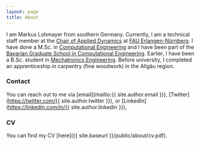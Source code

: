 ```yaml
---
layout: page
title: About
---
```


I am Markus Lohmayer from southern Germany.
Currently, I am a technical staff member at the
[Chair of Applied Dynamics](http://ltd.tf.fau.de) at
[FAU Erlangen-Nürnberg](http://fau.de).
I have done a M.Sc. in
[Computational Engineering](https://ce.studium.fau.de)
and I have been part of the
[Bavarian Graduate School in Computational Engineering](http://www.bgce.de).
Earlier, I have been a B.Sc. student in
[Mechatronics Engineering](https://www.mechatronik.studium.fau.de).
Before university,
I completed an apprenticeship in carpentry (fine woodwork) in the Allgäu region.

### Contact

You can reach out to me via
[email](mailto:{{ site.author.email }}),
[Twitter](https://twitter.com/{{ site.author.twitter }}),
or [LinkedIn](https://linkedin.com/in/{{ site.author.linkedin }}),


### CV

You can find my CV [here]({{ site.baseurl }}/public/about/cv.pdf).
